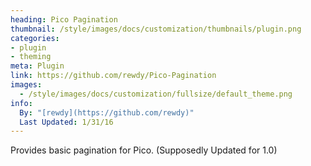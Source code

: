 ```yaml
---
heading: Pico Pagination
thumbnail: /style/images/docs/customization/thumbnails/plugin.png
categories:
- plugin
- theming
meta: Plugin
link: https://github.com/rewdy/Pico-Pagination
images:
  - /style/images/docs/customization/fullsize/default_theme.png
info:
  By: "[rewdy](https://github.com/rewdy)"
  Last Updated: 1/31/16
---
```

Provides basic pagination for Pico. (Supposedly Updated for 1.0)
